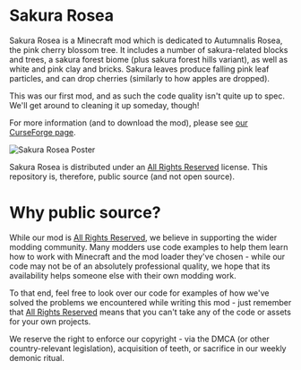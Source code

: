 # Sakura Rosea

Sakura Rosea is a Minecraft mod which is dedicated to Autumnalis Rosea, the pink cherry blossom tree. It includes
a number of sakura-related blocks and trees, a sakura forest biome (plus sakura forest hills variant), as well as
white and pink clay and bricks. Sakura leaves produce falling pink leaf particles, and can drop cherries
(similarly to how apples are dropped).

This was our first mod, and as such the code quality isn't quite up to spec. We'll get around to cleaning
it up someday, though!

For more information (and to download the mod), please see 
[our CurseForge page](https://www.curseforge.com/minecraft/mc-mods/sakura-rosea).
 
![Sakura Rosea Poster](https://i.imgur.com/2U62ZuU.png)

Sakura Rosea is distributed under an [All Rights Reserved](LICENSE.md) license. This repository is, therefore,
public source (and not open source).

# Why public source?

While our mod is [All Rights Reserved](LICENSE.md), we believe in supporting the wider modding community. Many modders
use code examples to help them learn how to work with Minecraft and the mod loader they've chosen - while our code
may not be of an absolutely professional quality, we hope that its availability helps someone else with their
own modding work. 

To that end, feel free to look over our code for examples of how we've solved the problems we encountered while
writing this mod - just remember that [All Rights Reserved](LICENSE.md) means that you can't take any of the code or
assets for your own projects.

We reserve the right to enforce our copyright - via the DMCA (or other country-relevant legislation), acquisition of
teeth, or sacrifice in our weekly demonic ritual.
